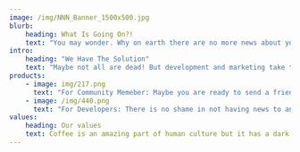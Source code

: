 ```yaml
---
image: /img/NNN_Banner_1500x500.jpg
blurb:
    heading: What Is Going On?!
    text: "You may wonder. Why on earth there are no more news about your new favorite crypto project? Your investment is shrinking and you have to fear that all developers are already dead and nobody on the Internet was informed?!"
intro:
    heading: "We Have The Solution"
    text: "Maybe not all are dead! But development and marketing take time and to shorten the waiting, NO NEWS NETWORK offers you your own NF-TV. With a comfortably designed living room, beautiful plants, colorful carpets and with a little luck a fresh bottle of Hopium, right at your fingertips."
products:
    - image: img/217.png
      text: "For Community Memeber: Maybe you are ready to send a friendly reminder to your favorite crypto project that their community is eagerly waiting to receive important and great news. Post your NF-TV to their Discord or send one directly to a core developer to draw their attention to the current lack of information."
    - image: /img/440.png
      text: "For Developers: There is no shame in not having news to announce. Even as a developer in the Crypto space you need a day off. You too can post a NF-TV in response and announce with joy: NO NEWS NETWORK has heard your community and there are no news to announce."
values:
    heading: Our values
    text: Coffee is an amazing part of human culture but it has a dark side too – one of colonialism and mindless abuse of natural resources and human lives. We want to turn this around and return the coffee trade to the drink’s exhilarating, empowering and unifying nature.
---
```


